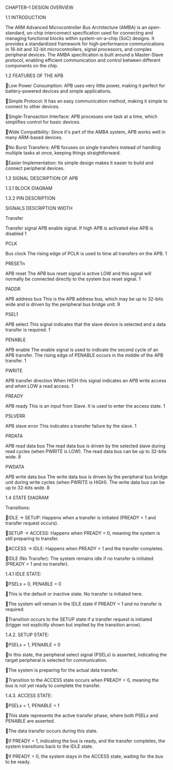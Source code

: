 CHAPTER–1 DESIGN OVERVIEW


1.1 INTRODUCTION

The ARM Advanced Microcontroller Bus Architecture (AMBA) is an open-standard, on-chip interconnect specification used for connecting and managing functional blocks within system-on-a-chip (SoC) designs. It provides a standardized framework for high-performance communications in 16-bit and 32-bit microcontrollers, signal processors, and complex peripheral devices. The AMBA specification is built around a Master-Slave protocol, enabling efficient communication and control between different components on the chip.

1.2 FEATURES OF THE APB

Low Power Consumption: APB uses very little power, making it perfect for battery-powered devices and simple applications.

Simple Protocol: It has an easy communication method, making it simple to connect to other devices.

Single-Transaction Interface: APB processes one task at a time, which simplifies control for basic devices.

Wide Compatibility: Since it's part of the AMBA system, APB works well in many ARM-based devices.

No Burst Transfers: APB focuses on single transfers instead of handling multiple tasks at once, keeping things straightforward.

Easier Implementation: Its simple design makes it easier to build and connect peripheral devices.





1.3 SIGNAL DESCRIPTION OF APB




1.3.1 BLOCK DIAGRAM












1.3.2 PIN DESCRIPTION 




  SIGNALS	                                DESCRIPTION                                	                                   WIDTH

Transfer

Transfer signal	             APB enable signal. If high APB is activated else APB is disabled                              	1

PCLK

Bus clock	                    The rising edge of PCLK is used to time all transfers on the APB.                              1

PRESETn

APB reset	                   The APB bus reset signal is active LOW and this signal will normally be 
                             connected directly to the system bus reset signal.	                                              1

PADDR

APB address bus	             This is the APB address bus, which may be up to 32-bits wide and is driven
                             by the peripheral bus bridge unit.	                                                              9

PSEL1

APB select	                 This signal indicates that the slave device is selected and a
                             data transfer is required.                                                                      	1

PENABLE

APB enable	                 The enable signal is used to indicate the second cycle of an APB transfer. 
                             The rising edge of PENABLE occurs in the middle of the APB transfer.	                             1

PWRITE

APB transfer direction	      When HIGH this signal indicates an APB write access and when LOW a read access.                 	1

PREADY

APB ready	                     This is an input from Slave. It is used to enter the access state.                              	1

PSLVERR

APB slave error	                This indicates a transfer failure by the slave.                                               	1

PRDATA

APB read data bus             	The read data bus is driven by the selected slave during
                                read cycles (when PWRITE is LOW). The read data bus can be up to 32-bits wide.                 	8

PWDATA

APB write data bus	             The write data bus is driven by the peripheral bus bridge unit during 
                                 write cycles (when PWRITE is HIGH). The write data bus can be up to 32-bits wide.	             8


1.4 STATE DIAGRAM



Transitions:

IDLE → SETUP: Happens when a transfer is initiated (PREADY = 1 and transfer request occurs).

SETUP → ACCESS: Happens when PREADY = 0, meaning the system is still preparing to transfer.

ACCESS → IDLE: Happens when PREADY = 1 and the transfer completes.

IDLE (No Transfer): The system remains idle if no transfer is initiated (PREADY = 1 and no transfer).



1.4.1 IDLE STATE:

PSELx = 0, PENABLE = 0

This is the default or inactive state. No transfer is initiated here.

The system will remain in the IDLE state if PREADY = 1 and no transfer is required.

Transition occurs to the SETUP state if a transfer request is initiated (trigger not explicitly shown but implied by the transition arrow).


1.4.2. SETUP STATE:

PSELx = 1, PENABLE = 0

In this state, the peripheral select signal (PSELx) is asserted, indicating the target peripheral is selected for communication.

The system is preparing for the actual data transfer.

Transition to the ACCESS state occurs when PREADY = 0, meaning the bus is not yet ready to complete the transfer.


1.4.3. ACCESS STATE:

PSELx = 1, PENABLE = 1

This state represents the active transfer phase, where both PSELx and PENABLE are asserted.

The data transfer occurs during this state.

If PREADY = 1, indicating the bus is ready, and the transfer completes, the system transitions back to the IDLE state.

If PREADY = 0, the system stays in the ACCESS state, waiting for the bus to be ready.




















